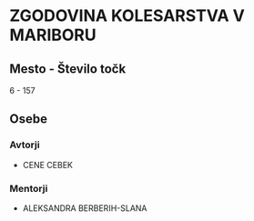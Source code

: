 # ZGODOVINA KOLESARSTVA V MARIBORU
## Mesto - Število točk
6 - 157
## Osebe
### Avtorji
 * CENE CEBEK
### Mentorji
 * ALEKSANDRA BERBERIH-SLANA